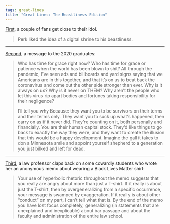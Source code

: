 ```yaml
---
tags: great-lines
title: "Great Lines: The Beastliness Edition"
---
```



[First](https://deadspin.com/how-these-two-white-guys-wound-up-in-this-kendrick-perk-5793919), a couple of fans get close to their idol.

> Perk liked the idea of a digital shrine to his beastliness.

***

[Second](https://gen.medium.com/a-message-to-the-class-of-2020-please-destroy-the-world-374fde3b0485), a message to the 2020 graduates:

> Who has time for grace right now? Who has time for grace or patience when the world has been blown to shit? All through the pandemic, I’ve seen ads and billboards and yard signs saying that we Americans are in this together, and that it’s on us to beat back the coronavirus and come out the other side stronger than ever. Why is it always on us? Why is it never on THEM? Why aren’t the people who let this virus rip apart bodies and fortunes taking responsibility for their negligence?
> 
> I’ll tell you why Because: they want you to be survivors on their terms and their terms only. They want you to suck up what’s happened, then carry on as if it never did. They’re counting on it, both personally and financially. You are their human capital stock. They’d like things to go back to exactly the way they were, and they want to create the illusion that this would be a happy development. Imagine the gall it takes to don a Minnesota smile and appoint yourself shepherd to a generation you just bilked and left for dead.

***

[Third](https://kottke.org/20/06/law-professor-skillfully-handles-a-black-lives-matter-complaint-from-her-students), a law professor claps back on some cowardly students who wrote her an anonymous memo about wearing a Black Lives Matter shirt:

> Your use of hyperbolic rhetoric throughout the memo suggests that you really are angry about more than just a T-shirt. If it really is about just the T-shirt, then by overgeneralizing from a specific occurrence, your message is swamped by exaggeration. If it really is about other “conduct” on my part, I can’t tell what that is. By the end of the memo you have lost focus completely, generalizing (in statements that are unexplained and inexplicable) about bar passage and about the faculty and administration of the entire law school.